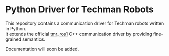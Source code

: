 # Python Driver for Techman Robots

This repository contains a communication driver for Techman robots written in Python.  
It extends the official [tmr_ros1](https://github.com/TechmanRobotInc/tmr_ros1) C++ communication driver by providing fine-grained semantics.

Documentation will soon be added.